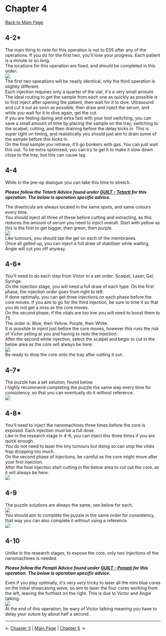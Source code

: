 
# Chapter 4

[Back to Main Page](../../index/eng/index.md)

## 4-2*

The main thing to note for this operation is not to ESS after any of the operations. If you do for the first two, you'll lose your progress. Each patient is a minute or so long. <br>
The locations for this operation are fixed, and should be completed in this order: <br>
![](./img/4-2_locations.png) <br>
The first two operations will be nearly identical, only the third operation is slightly different. <br>
Each injection requires only a quarter of the vial, it's a very small amount. <br>
The ideal routing to get the sample from each one as quickly as possible is to first inject after opening the patient, then wait for it to dive. Ultrasound and cut it out as soon as possible, then draw and inject the serum, and while you wait for it to dive again, gel the cut. <br>
If you are feeling daring and extra fast with your tool switching, you can save a small amount of time by placing the sample on the tray, switching to the scalpel, cutting, and then draining before the delay kicks in. This is super tight on timing, and realistically you should just aim to drain some of the sample before this kicks in. <br>
On the final sample you retrieve, it'll go bonkers with gas. You can just wait this out. To be extra optimised, you can try to gel it to make it slow down close to the tray, but this can cause lag. <br>

## 4-4

While in the pre-op dialogue you can take this time to stretch. <br>

***Please follow the Tetarti Advice found under [GUILT - Tetarti](../../guilt/eng/tetarti.md) for this operation. The below is operation specific advice.*** <br>

The diverticula are always located in the same spots, and same colours every time. <br>
You should inject all three of these before cutting and extracting, as this reduces the amount of serum you need to inject overall. Start with yellow as this is the first to get bigger, then green, then purple. <br>
![](./img/4-4_diverticula.png) <br>
Like tumours, you should tap the gel on each of the membranes. <br>
Once all gelled up, you can inject a full draw of stabiliser while waiting, Angie will cut you off anyway. <br>

## 4-6*

You'll need to do each step from Victor in a set order: Scalpel, Laser, Gel, Syringe. <br>
On the injection stage, you will need a full draw of each type. On the first phase, the injection order goes from right to left. <br>
If done optimally, you can get three injections on each phase before the core moves. If you aim to go for the third injection, be sure to time it so that you do not get a miss as the core moves. <br>
On the second phase, if the vitals are too low you will need to boost them to 75. <br>
The order is: Blue, then Yellow. Purple, then White.  <br>
It is possible to inject just before the core moves, however this runs the risk of Victor yelling at you and having to redo the injection. <br>
After the second white injection, select the scalpel and begin to cut in the below area as the core will always be here: <br>
![](./img/4-6_extract.png) <br>
Be ready to drop the core onto the tray after cutting it out. <br>

## 4-7*

The puzzle has a set solution, found below. <br>
I highly recommend completing the puzzle the same way every time for consistency, so that you can eventually do it without reference. <br>
![](./img/4-7_puzzle.png) <br>

## 4-8*

You'll need to inject the nanomachines three times before the core is exposed. Each injection must be a full dose. <br>
Like in the research stage in 4-6, you can inject this three times if you are quick enough.<br>
You do not need to laser the tiny tumours but doing so can stop the vitals frop dropping too much. <br>
On the second phase of injections, be careful as the core might move after your first injection. <br>
After the final injection start cutting in the below area to cut out the core, as it will always be here. <br>
![](./img/4-8_extract.png)

## 4-9

The puzzle solutions are always the same, see below for each. <br>
![](./img/4-9_puzzleOne.png) <br>
You should aim to complete the puzzle in the same order for consistency, that way you can also complete it without using a reference. <br>
![](./img/4-9_puzzleTwo.png) <br>

## 4-10

Unlike in the research stages, to expose the core, only two injections of the nanomachines is needed. <br>

***Please follow the Pempti Advice found under [GUILT - Pempti](../../guilt/eng/pempti.md) for this operation. The below is operation specific advice.*** <br>

Even if you play optimally, it's very *very* tricky to laser all the mini blue cores on the initial showcasing wave, so aim to laser the four cores working from the left, leaving the furthest on the right. This is due to Victor and Angie talking. <br>
![](./img/4-10_blueCores.png) <br>
At the end of this operation, be wary of Victor talking meaning you have to delay your suture by about half a second. <br>

---

← [Chapter 3](./chp3.md) | [Main Page](../../index/eng/index.md) | [Chapter 5](./chp5.md) →